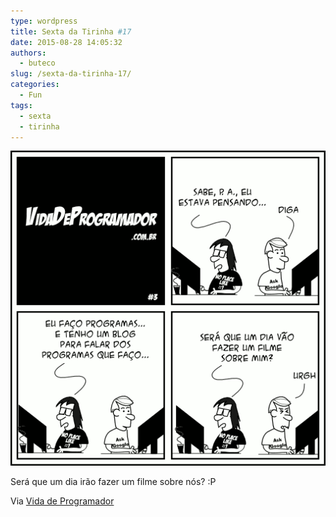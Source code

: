 ```yaml
---
type: wordpress
title: Sexta da Tirinha #17
date: 2015-08-28 14:05:32
authors:
  - buteco
slug: /sexta-da-tirinha-17/
categories:
  - Fun
tags:
  - sexta
  - tirinha
---
```


<img class="aligncenter" src="/images/wp-content/uploads/2015/08/tirinha-filme.png" alt="Tirinha" />

Será que um dia irão fazer um filme sobre nós? :P

Via <a href="http://vidadeprogramador.com.br/" target="_blank">Vida de Programador</a>